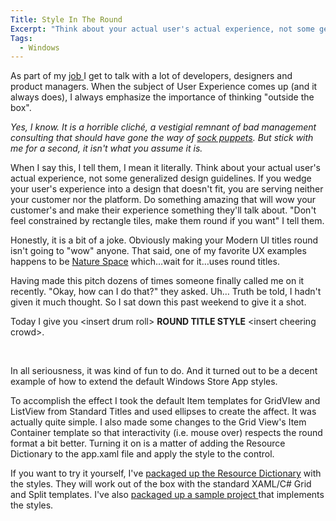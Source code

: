 ```yaml
---
Title: Style In The Round
Excerpt: "Think about your actual user's actual experience, not some generalized design guidelines. If you wedge your user's experience into a design that doesn't fit, you are serving neither your customer nor the platform. Do something amazing that will wow your customer's and make their experience something they'll talk about. Make something ROUND!"
Tags:
  - Windows
---
```

As part of my <a href="http://massivescale.azurewebsites.net/about/" target="_blank">job </a>I get to talk with a lot of developers, designers and product managers. When the subject of User Experience comes up (and it always does), I always emphasize the importance of thinking "outside the box".

<em>Yes, I know. It is a horrible cliché, a vestigial remnant of bad management consulting that should have gone the way of <a href="http://siliconangle.com/files/2011/03/pets-dot-com1-300x300.jpg" target="_blank">sock puppets</a>. But stick with me for a second, it isn't what you assume it is.
</em>

When I say this, I tell them, I mean it literally. Think about your actual user's actual experience, not some generalized design guidelines. If you wedge your user's experience into a design that doesn't fit, you are serving neither your customer nor the platform. Do something amazing that will wow your customer's and make their experience something they'll talk about. "Don't feel constrained by rectangle tiles, make them round if you want" I tell them.

Honestly, it is a bit of a joke. Obviously making your Modern UI titles round isn't going to "wow" anyone. That said, one of my favorite UX examples happens to be <a href="http://apps.microsoft.com/windows/en-us/app/naturespace-relax-meditate/5705b6e7-6912-42b3-9267-e79243931ee1/m/ROW" target="_blank">Nature Space</a> which…wait for it…uses round titles.

Having made this pitch dozens of times someone finally called me on it recently. "Okay, how can I do that?" they asked. Uh… Truth be told, I hadn't given it much thought. So I sat down this past weekend to give it a shot.

Today I give you &lt;insert drum roll&gt; <strong>ROUND TITLE STYLE</strong> &lt;insert cheering crowd&gt;.

<img alt="" src="http://massivescale.azurewebsites.net/wp-content/uploads/2013/03/031313_1546_OutsidetheB1.png" />

<img alt="" src="http://massivescale.azurewebsites.net/wp-content/uploads/2013/03/031313_1546_OutsidetheB2.png" />

In all seriousness, it was kind of fun to do. And it turned out to be a decent example of how to extend the default Windows Store App styles.

To accomplish the effect I took the default Item templates for GridVIew and ListView from Standard Titles and used ellipses to create the affect. It was actually quite simple. I also made some changes to the Grid View's Item Container template so that interactivity (i.e. mouse over) respects the round format a bit better. Turning it on is a matter of adding the Resource Dictionary to the app.xaml file and apply the style to the control.

If you want to try it yourself, I've <a href="http://massivescale.azurewebsites.net/wp-content/uploads/2013/03/RoundItemStyles.zip" target="_blank">packaged up the Resource Dictionary</a> with the styles. They will work out of the box with the standard XAML/C# Grid and Split templates. I've also <a href="http://massivescale.azurewebsites.net/wp-content/uploads/2013/03/RoundItemsProject.zip" target="_blank">packaged up a sample project </a>that implements the styles.